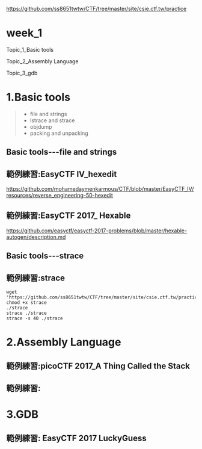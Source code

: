 https://github.com/ss8651twtw/CTF/tree/master/site/csie.ctf.tw/practice

# week_1

Topic_1_Basic tools

Topic_2_Assembly Language

Topic_3_gdb


# 1.Basic tools
>* file and strings
>* lstrace and strace
>* objdump
>* packing and unpacking


## Basic tools---file and strings


## 範例練習:EasyCTF IV_hexedit

https://github.com/mohamedaymenkarmous/CTF/blob/master/EasyCTF_IV/resources/reverse_engineering-50-hexedit

## 範例練習:EasyCTF 2017_ Hexable

https://github.com/easyctf/easyctf-2017-problems/blob/master/hexable-autogen/description.md

## Basic tools---strace

## 範例練習:strace

```
wget 'https://github.com/ss8651twtw/CTF/tree/master/site/csie.ctf.tw/practice/strace'
chmod +x strace
./strace
strace ./strace
strace -s 40 ./strace
```

# 2.Assembly Language

## 範例練習:picoCTF 2017_A Thing Called the Stack

## 範例練習:

# 3.GDB 

## 範例練習: EasyCTF 2017 LuckyGuess
